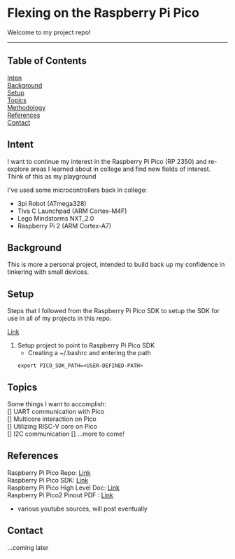 # Flexing on the Raspberry Pi Pico

Welcome to my project repo!

---

## Table of Contents

[Inten](#intent)<br>
[Background](#background)<br>
[Setup](#setup)<br>
[Topics](#topics)<br>
[Methodology](#methodology)<br>
[References](#references)<br>
[Contact](#contact)<br>

## Intent

I want to continue my interest in the Raspberry Pi Pico (RP 2350) and re-explore areas I learned about in college and find new fields of interest. Think of this as my playground

I've used some microcontrollers back in college:
- 3pi Robot (ATmega328)
- Tiva C Launchpad (ARM Cortex-M4F)
- Lego Mindstorms NXT_2.0
- Raspberry Pi 2 (ARM Cortex-A7)

## Background

This is more a personal project, intended to build back up my confidence in tinkering with small devices.

## Setup

Steps that I followed from the Raspberry Pi Pico SDK to setup the SDK for use in all of my projects in this repo.

 [Link](https://github.com/raspberrypi/pico-sdk/tree/master)
 
1. Setup project to point to Raspberry Pi Pico SDK
    * Creating a ~/.bashrc and entering the path
    ```
    export PICO_SDK_PATH=<USER-DEFINED-PATH>
    ```

## Topics

Some things I want to accomplish:<br> 
[] UART communication with Pico<br>
[] Multicore interaction on Pico<br>
[] Utilizing RISC-V core on Pico<br>
[] I2C communication
[] ...more to come!

## References
Raspberry Pi Pico Repo: [Link](https://github.com/raspberrypi/pico-sdk)<br>
Raspberry Pi Pico SDK: [Link](https://datasheets.raspberrypi.com/pico/raspberrypi-pico-c-sdk.pdf)<br>
Raspberry Pi Pico High Level Doc: [Link](https://www.raspberrypi.com/documentation/pico-sdk/high_level.html#)<br>
Raspberry Pi Pico2 Pinout PDF : [Link](https://datasheets.raspberrypi.com/pico/Pico-2-Pinout.pdf)
- various youtube sources, will post eventually

## Contact
...coming later
